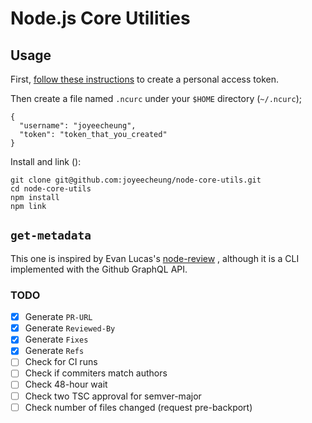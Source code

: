 # Node.js Core Utilities

## Usage

First, [follow these instructions](https://help.github.com/articles/creating-a-personal-access-token-for-the-command-line/)
to create a personal access token.

Then create a file named `.ncurc` under your `$HOME` directory (`~/.ncurc`);

```
{
  "username": "joyeecheung",
  "token": "token_that_you_created"
}
```

Install and link ():

```
git clone git@github.com:joyeecheung/node-core-utils.git
cd node-core-utils
npm install
npm link
```

## `get-metadata`

This one is inspired by Evan Lucas's [node-review](https://github.com/evanlucas/node-review)
, although it is a CLI implemented with the Github GraphQL API.

### TODO

- [x] Generate `PR-URL`
- [x] Generate `Reviewed-By`
- [x] Generate `Fixes`
- [x] Generate `Refs`
- [ ] Check for CI runs
- [ ] Check if commiters match authors
- [ ] Check 48-hour wait
- [ ] Check two TSC approval for semver-major
- [ ] Check number of files changed (request pre-backport)
